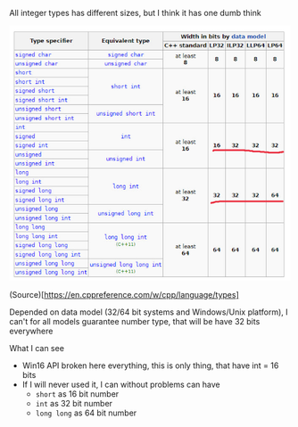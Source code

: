 All integer types has different sizes, but I think it has one dumb think

![](../../docs/1-cpp-primer/not-guaranteed.png)

(Source)[https://en.cppreference.com/w/cpp/language/types]

Depended on data model (32/64 bit systems and Windows/Unix platform), I can't for all 
models guarantee number type, that will be have 32 bits everywhere

What I can see
- Win16 API broken here everything, this is only thing, that have int = 16 bits
- If I will never used it, I can without problems can have
    - `short` as 16 bit number
    - `int` as 32 bit number
    - `long long` as 64 bit number
